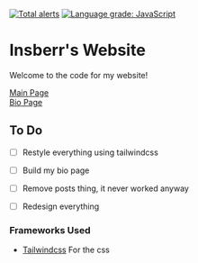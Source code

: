 [![Total alerts](https://img.shields.io/lgtm/alerts/g/Insberr/insberr.github.io.svg?logo=lgtm&logoWidth=18)](https://lgtm.com/projects/g/Insberr/insberr.github.io/alerts/)
[![Language grade: JavaScript](https://img.shields.io/lgtm/grade/javascript/g/Insberr/insberr.github.io.svg?logo=lgtm&logoWidth=18)](https://lgtm.com/projects/g/Insberr/insberr.github.io/context:javascript)

# Insberr's Website
Welcome to the code for my website!

[Main Page](https://insberr.github.io/)  
[Bio Page](https://insberr.github.io/profile/)

## To Do
- [ ] Restyle everything using tailwindcss
- [ ] Build my bio page
- [ ] Remove posts thing, it never worked anyway
- [ ] Redesign everything


### Frameworks Used
- [Tailwindcss](https://tailwindcss.com/) For the css
